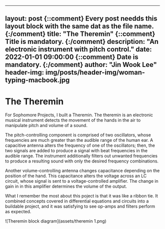 
---
layout:     post {::comment} Every post needds this layout block with the same dat as the file name. {:/comment}
	title:      "The Theremin" {::comment} Title is mandatory. {:/comment}
	description: "An electronic instrument with pitch control."
	date:       2022-01-01 09:00:00 {::comment} Date is mandatory. {:/comment}
	author:     "Jin Wook Lee"
	header-img: img/posts/header-img/woman-typing-macbook.jpg
---

# The Theremin

For Sophomore Projects, I built a Theremin. The theremin is an electronic musical instrument detects the movement of the hands in the air to manipulate pitch and volume of a sound.

The pitch-controlling component is comprised of two oscillators, whose frequencies are much greater than the audible range of the human ear. A capacitive antenna alters the frequency of one of the oscillators; then, the two signals are added to produce a signal with beat frequencies in the audible range. The instrument additionally filters out unwanted frequencies to produce a resulting sound with only the desired frequency combinations.

Another volume-controlling antenna changes capacitance depending on the position of the hand. This capacitance alters the voltage across an LC circuit, whose signal is sent to a voltage-controlled amplifier. The change in gain in in this amplifier determines the volume of the output.

What I remember the most about this poject is that it was like a ribbon tie. It combined concepts covered in differential equations and circuits into a buildable project, and it was satisfying to see op-amps and filters perform as expected.

![Theremin block diagram](assets/theremin 1.png)